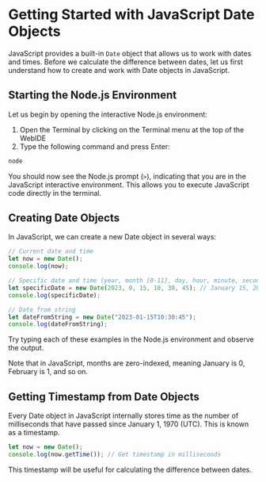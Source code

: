 # Getting Started with JavaScript Date Objects

JavaScript provides a built-in `Date` object that allows us to work with dates and times. Before we calculate the difference between dates, let us first understand how to create and work with Date objects in JavaScript.

## Starting the Node.js Environment

Let us begin by opening the interactive Node.js environment:

1. Open the Terminal by clicking on the Terminal menu at the top of the WebIDE
2. Type the following command and press Enter:

```bash
node
```

You should now see the Node.js prompt (`>`), indicating that you are in the JavaScript interactive environment. This allows you to execute JavaScript code directly in the terminal.

## Creating Date Objects

In JavaScript, we can create a new Date object in several ways:

```javascript
// Current date and time
let now = new Date();
console.log(now);

// Specific date and time (year, month [0-11], day, hour, minute, second)
let specificDate = new Date(2023, 0, 15, 10, 30, 45); // January 15, 2023, 10:30:45
console.log(specificDate);

// Date from string
let dateFromString = new Date("2023-01-15T10:30:45");
console.log(dateFromString);
```

Try typing each of these examples in the Node.js environment and observe the output.

Note that in JavaScript, months are zero-indexed, meaning January is 0, February is 1, and so on.

## Getting Timestamp from Date Objects

Every Date object in JavaScript internally stores time as the number of milliseconds that have passed since January 1, 1970 (UTC). This is known as a timestamp.

```javascript
let now = new Date();
console.log(now.getTime()); // Get timestamp in milliseconds
```

This timestamp will be useful for calculating the difference between dates.
